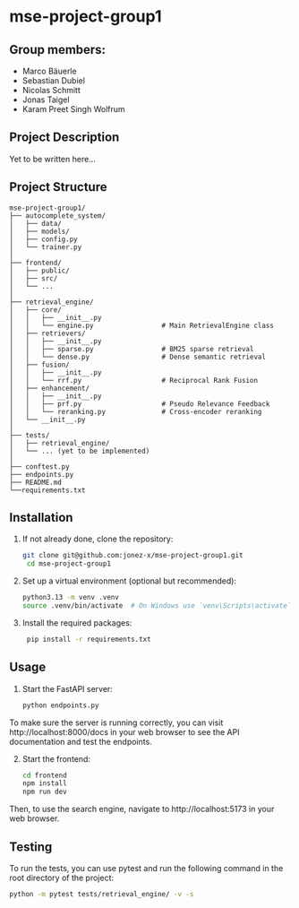 # mse-project-group1
## Group members: 
- Marco Bäuerle
- Sebastian Dubiel
- Nicolas Schmitt
- Jonas Taigel
- Karam Preet Singh Wolfrum


## Project Description
Yet to be written here...

## Project Structure

```
mse-project-group1/
├── autocomplete_system/
│   ├── data/
│   ├── models/
│   ├── config.py
│   └── trainer.py
│
├── frontend/
│   ├── public/
│   ├── src/
│   └── ...
│
├── retrieval_engine/
│   ├── core/
│   │   ├── __init__.py
│   │   └── engine.py                 # Main RetrievalEngine class
│   ├── retrievers/
│   │   ├── __init__.py
│   │   ├── sparse.py                 # BM25 sparse retrieval
│   │   └── dense.py                  # Dense semantic retrieval
│   ├── fusion/
│   │   ├── __init__.py
│   │   └── rrf.py                    # Reciprocal Rank Fusion
│   ├── enhancement/
│   │   ├── __init__.py
│   │   ├── prf.py                    # Pseudo Relevance Feedback
│   │   └── reranking.py              # Cross-encoder reranking
│   └── __init__.py
│
├── tests/
│   ├── retrieval_engine/
│   └── ... (yet to be implemented)
│
├── conftest.py
├── endpoints.py
├── README.md
└──requirements.txt
```

## Installation

1. If not already done, clone the repository:
   ```bash
   git clone git@github.com:jonez-x/mse-project-group1.git
    cd mse-project-group1
    ```
   
2. Set up a virtual environment (optional but recommended):
   ```bash
   python3.13 -m venv .venv
   source .venv/bin/activate  # On Windows use `venv\Scripts\activate`
   ```
   
3. Install the required packages:
   ```bash
    pip install -r requirements.txt
    ```
   
## Usage
1. Start the FastAPI server:
   ```bash
   python endpoints.py
   ```

To make sure the server is running correctly, you can visit http://localhost:8000/docs in your web browser to see the API documentation and test the endpoints.

2. Start the frontend:
   ```bash
   cd frontend
   npm install  
   npm run dev
   ```
   
Then, to use the search engine, navigate to http://localhost:5173 in your web browser.


## Testing
To run the tests, you can use pytest and run the following command in the root directory of the project:
```bash
python -m pytest tests/retrieval_engine/ -v -s
```


